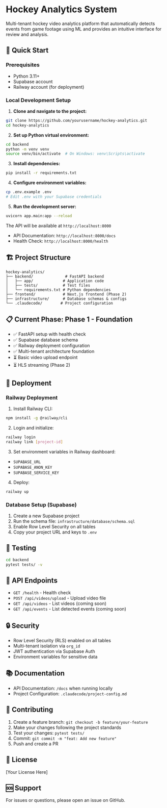 # Hockey Analytics System

Multi-tenant hockey video analytics platform that automatically detects events from game footage using ML and provides an intuitive interface for review and analysis.

## 🚀 Quick Start

### Prerequisites
- Python 3.11+
- Supabase account
- Railway account (for deployment)

### Local Development Setup

1. **Clone and navigate to the project:**
```bash
git clone https://github.com/yourusername/hockey-analytics.git
cd hockey-analytics
```

2. **Set up Python virtual environment:**
```bash
cd backend
python -m venv venv
source venv/bin/activate  # On Windows: venv\Scripts\activate
```

3. **Install dependencies:**
```bash
pip install -r requirements.txt
```

4. **Configure environment variables:**
```bash
cp .env.example .env
# Edit .env with your Supabase credentials
```

5. **Run the development server:**
```bash
uvicorn app.main:app --reload
```

The API will be available at `http://localhost:8000`
- API Documentation: `http://localhost:8000/docs`
- Health Check: `http://localhost:8000/health`

## 🏗️ Project Structure

```
hockey-analytics/
├── backend/              # FastAPI backend
│   ├── app/             # Application code
│   ├── tests/           # Test files
│   └── requirements.txt # Python dependencies
├── frontend/            # Next.js frontend (Phase 2)
├── infrastructure/      # Database schemas & configs
└── .claudecode/        # Project configuration
```

## 📋 Current Phase: Phase 1 - Foundation

- ✅ FastAPI setup with health check
- ✅ Supabase database schema
- ✅ Railway deployment configuration
- ✅ Multi-tenant architecture foundation
- ⏳ Basic video upload endpoint
- ⏳ HLS streaming (Phase 2)

## 🚀 Deployment

### Railway Deployment

1. Install Railway CLI:
```bash
npm install -g @railway/cli
```

2. Login and initialize:
```bash
railway login
railway link [project-id]
```

3. Set environment variables in Railway dashboard:
- `SUPABASE_URL`
- `SUPABASE_ANON_KEY`
- `SUPABASE_SERVICE_KEY`

4. Deploy:
```bash
railway up
```

### Database Setup (Supabase)

1. Create a new Supabase project
2. Run the schema file: `infrastructure/database/schema.sql`
3. Enable Row Level Security on all tables
4. Copy your project URL and keys to `.env`

## 🧪 Testing

```bash
cd backend
pytest tests/ -v
```

## 📝 API Endpoints

- `GET /health` - Health check
- `POST /api/videos/upload` - Upload video file
- `GET /api/videos` - List videos (coming soon)
- `GET /api/events` - List detected events (coming soon)

## 🔒 Security

- Row Level Security (RLS) enabled on all tables
- Multi-tenant isolation via `org_id`
- JWT authentication via Supabase Auth
- Environment variables for sensitive data

## 📚 Documentation

- API Documentation: `/docs` when running locally
- Project Configuration: `.claudecode/project-config.md`

## 🤝 Contributing

1. Create a feature branch: `git checkout -b feature/your-feature`
2. Make your changes following the project standards
3. Test your changes: `pytest tests/`
4. Commit: `git commit -m "feat: Add new feature"`
5. Push and create a PR

## 📄 License

[Your License Here]

## 🆘 Support

For issues or questions, please open an issue on GitHub.